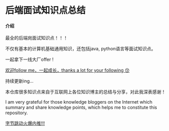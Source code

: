 # 后端面试知识点总结

#### 介绍
最全的后端岗面试知识点！！！

不仅有基本的计算机基础通用知识，还包括java, python语言等面试知识点。

一起拿下一线大厂offer !

[欢迎follow me，一起成长，thanks a lot for your following :kissing_closed_eyes: ](https://gitee.com/Linrena)

持续更新ing...

本仓库很多知识点来自于互联网上各位知识博主的总结与分享，对此我深表感谢！

I am very grateful for those knowledge bloggers on the Internet which summary and share knowledge points, which helps me to constitute this repository.

[字节跳动火爆内推!!!](https://www.nowcoder.com/discuss/663652?source_id=profile_create_nctrack&channel=-1)